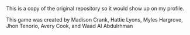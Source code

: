 This is a copy of the original repository so it would show up on my profile. 

This game was created by Madison Crank, Hattie Lyons, Myles Hargrove, Jhon Tenorio, Avery Cook, and Waad Al Abdulrhman

